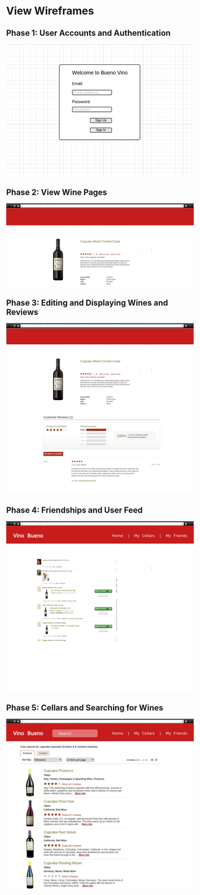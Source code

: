 # View Wireframes

## Phase 1: User Accounts and Authentication
![phase-1]

## Phase 2: View Wine Pages
![phase-2]

## Phase 3: Editing and Displaying Wines and Reviews
![phase-3]

## Phase 4: Friendships and User Feed
![phase-4]

## Phase 5: Cellars and Searching for Wines
![phase-5]

[phase-1]: ./wireframes/Phase1.png
[phase-2]: ./wireframes/Phase2.png
[phase-3]: ./wireframes/Phase3.png
[phase-4]: ./wireframes/Phase4.png
[phase-5]: ./wireframes/Phase5.png
